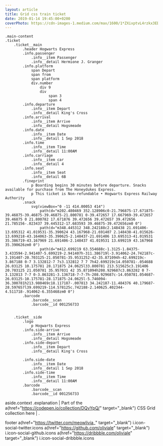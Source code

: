 ```yaml
---
layout: article
title: Grid css train ticket
date: 2019-01-14 19:45:00+0200
coverPhoto: https://cdn-images-1.medium.com/max/1600/1*ZXixptvL4rzkx3EDuj38xw.jpeg
---
```



<html>
<body>

	.main-content
	.ticket
		.ticket__main
			.header Hogwarts Express
			.info.passenger
				.info__item Passenger
				.info__detail Hermione J. Granger
			.info.platform 
				span Depart 
				span from 
				span platform
				div.number
					div 9
					div 
						span 3
						span 4
			.info.departure
				.info__item Depart
				.info__detail King's Cross
			.info.arrival
				.info__item Arrive
				.info__detail Hogsmeade
			.info.date
				.info__item Date
				.info__detail 1 Sep 2018
			.info.time
				.info__item Time
				.info__detail 11:00AM
			.info.carriage
				.info__item car
				.info__detail 4
			.info.seat
				.info__item Seat
				.info__detail 6B
			.fineprint 
				p Boarding begins 30 minutes before departure. Snacks available for purchase from The Honeydukes Express.
				p This ticket is Non-refundable • Hogwarts Express Railway Authority
			.snack
				svg(viewBox="0 -11 414.00053 414")
					path(d="m202.480469 352.128906c0-21.796875-17.671875-39.46875-39.46875-39.46875-21.800781 0-39.472657 17.667969-39.472657 39.46875 0 21.800782 17.671876 39.472656 39.472657 39.472656 21.785156-.023437 39.445312-17.683593 39.46875-39.472656zm0 0")
					path(d="m348.445312 348.242188c2.148438 21.691406-13.695312 41.019531-35.390624 43.167968-21.691407 2.148438-41.015626-13.699218-43.164063-35.390625-2.148437-21.691406 13.695313-41.019531 35.386719-43.167969 21.691406-2.148437 41.019531 13.699219 43.167968 35.390626zm0 0")
					path(d="m412.699219 63.554688c-1.3125-1.84375-3.433594-2.941407-5.699219-2.941407h-311.386719l-3.914062-24.742187c-3.191407-20.703125-21.050781-35.9531252-42-35.871094h-42.699219c-3.867188 0-7 3.132812-7 7s3.132812 7 7 7h42.699219c14.050781-.054688 26.03125 10.175781 28.171875 24.0625l33.800781 213.515625c3.191406 20.703125 21.050781 35.957031 42 35.871094h208.929687c3.863282 0 7-3.132813 7-7 0-3.863281-3.136718-7-7-7h-208.929687c-14.050781.054687-26.03125-10.175781-28.171875-24.0625l-5.746094-36.300781h213.980469c18.117187-.007813 34.242187-11.484376 40.179687-28.597657l39.699219-114.578125c.742188-2.140625.402344-4.511718-.914062-6.355468zm0 0")
			.barcode
				.barcode__scan
				.barcode__id 001256733
				
				
		.ticket__side
			.logo 
				p Hogwarts Express
			.info.side-arrive
				.info__item Arrive
				.info__detail Hogsmeade
			.info.side-depart
				.info__item Depart
				.info__detail King's Cross
			
			.info.side-date
				.info__item Date
				.info__detail 1 Sep 2018
			.info.side-time
				.info__item Time
				.info__detail 11:00AM
			.barcode
				.barcode__scan
				.barcode__id 001256733

aside.context
	.explanation
		| Part of the 
		a(href="https://codepen.io/collection/DQvYpQ/" target="_blank") CSS Grid collection here
		| .

footer
	a(href="https://twitter.com/meowlivia_" target="_blank")
		i.icon-social-twitter.icons
	a(href="https://github.com/oliviale" target="_blank")
		i.icon-social-github.icons
	a(href="https://dribbble.com/oliviale" target="_blank")
		i.icon-social-dribbble.icons

</body>
</html>
